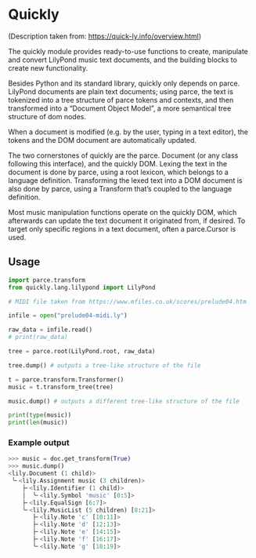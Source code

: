 # Quickly

(Description taken from: <https://quick-ly.info/overview.html>)

The quickly module provides ready-to-use functions to create, manipulate and convert LilyPond music text documents, and the building blocks to create new functionality.

Besides Python and its standard library, quickly only depends on parce. LilyPond documents are plain text documents; using parce, the text is tokenized into a tree structure of parce tokens and contexts, and then transformed into a “Document Object Model”, a more semantical tree structure of dom nodes.

When a document is modified (e.g. by the user, typing in a text editor), the tokens and the DOM document are automatically updated.

The two cornerstones of quickly are the parce. Document (or any class following this interface), and the quickly DOM. Lexing the text in the document is done by parce, using a root lexicon, which belongs to a language definition. Transforming the lexed text into a DOM document is also done by parce, using a Transform that’s coupled to the language definition.

Most music manipulation functions operate on the quickly DOM, which afterwards can update the text document it originated from, if desired. To target only specific regions in a text document, often a parce.Cursor is used.

## Usage

```py
import parce.transform
from quickly.lang.lilypond import LilyPond

# MIDI file taken from https://www.mfiles.co.uk/scores/prelude04.htm

infile = open("prelude04-midi.ly")

raw_data = infile.read()
# print(raw_data)

tree = parce.root(LilyPond.root, raw_data)

tree.dump() # outputs a tree-like structure of the file

t = parce.transform.Transformer()
music = t.transform_tree(tree)

music.dump() # outputs a different tree-like structure of the file

print(type(music))
print(len(music))
```


### Example output

```py 
>>> music = doc.get_transform(True)
>>> music.dump()
<lily.Document (1 child)>
 ╰╴<lily.Assignment music (3 children)>
    ├╴<lily.Identifier (1 child)>
    │  ╰╴<lily.Symbol 'music' [0:5]>
    ├╴<lily.EqualSign [6:7]>
    ╰╴<lily.MusicList (5 children) [8:21]>
       ├╴<lily.Note 'c' [10:11]>
       ├╴<lily.Note 'd' [12:13]>
       ├╴<lily.Note 'e' [14:15]>
       ├╴<lily.Note 'f' [16:17]>
       ╰╴<lily.Note 'g' [18:19]>
```